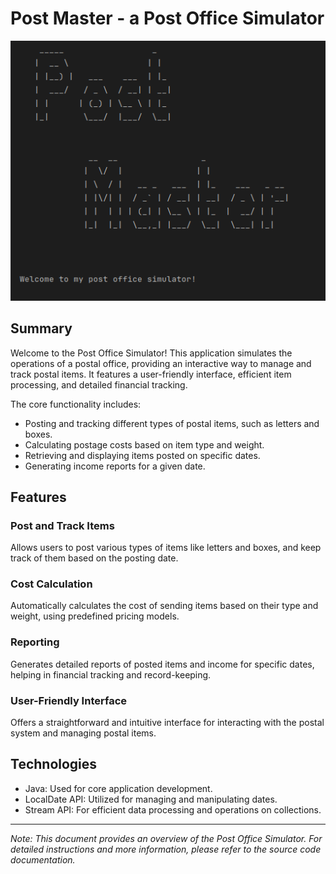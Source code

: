 # Post Master - a Post Office Simulator

![Post Office Simulator Image](src/main/resources/img/post-master.png)

## Summary

Welcome to the Post Office Simulator! This application simulates the operations of a postal office, providing an interactive way to manage and track postal items. It features a user-friendly interface, efficient item processing, and detailed financial tracking.

The core functionality includes:

- Posting and tracking different types of postal items, such as letters and boxes.
- Calculating postage costs based on item type and weight.
- Retrieving and displaying items posted on specific dates.
- Generating income reports for a given date.

## Features

### Post and Track Items

Allows users to post various types of items like letters and boxes, and keep track of them based on the posting date.

### Cost Calculation

Automatically calculates the cost of sending items based on their type and weight, using predefined pricing models.

### Reporting

Generates detailed reports of posted items and income for specific dates, helping in financial tracking and record-keeping.

### User-Friendly Interface

Offers a straightforward and intuitive interface for interacting with the postal system and managing postal items.

## Technologies

- Java: Used for core application development.
- LocalDate API: Utilized for managing and manipulating dates.
- Stream API: For efficient data processing and operations on collections.

---

_Note: This document provides an overview of the Post Office Simulator. For detailed instructions and more information, please refer to the source code documentation._

